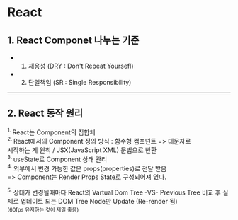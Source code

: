 # React

## 1. React Componet 나누는 기준

- 1. 재용성 (DRY : Don't Repeat Yoursefl)

- 2. 단일책임 (SR : Single Responsibility)

<hr>

## 2. React 동작 원리

<sup>1. </sup>React는 Component의 집합체<br>
<sup>2. </sup>React에서의 Component 정의 방식 : 함수형 컴포넌트 => 대문자로<br> 시작하는 게 원칙 / JSX(JavaScript XML) 문법으로 반환<br>
<sup>3. </sup>useState로 Component 상태 관리<br>
<sup>4. </sup>외부에서 변경 가능한 값은 props(properties)로 전달 받음<br>
=> Component는 Render Props State로 구성되어져 있다.<br>

<sup>5. </sup>상태가 변경될때마다 React의 Vartual Dom Tree -VS- Previous Tree 비교 후 실제로 업데이트 되는 DOM Tree Node만 Update (Re-render 됨)<br>
<sub>(60fps 유지하는 것이 제일 좋음)</sub><br>
